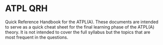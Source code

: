 # ATPL QRH

Quick Reference Handbook for the ATPL(A). These documents are intended to serve as a quick cheat sheet for the final learning phase of the ATPL(A) theory. It is not intended to cover the full syllabus but the topics that are most frequent in the questions.

